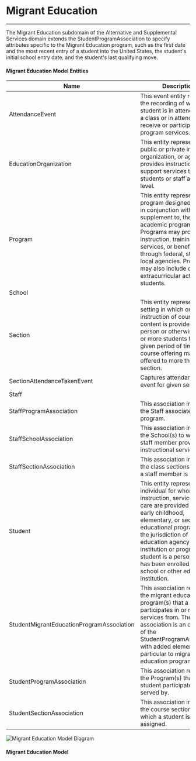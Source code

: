 # Migrant Education
---
The Migrant Education subdomain of the Alternative and Supplemental Services domain extends the StudentProgramAssociation to specify attributes specific to the Migrant Education program, such as the first date and the most recent entry of a student into the United States, the student's initial school entry date, and the student's last qualifying move.



#### Migrant Education Model Entities

| Name        | Description  |
|-----------------|------------------|
| AttendanceEvent | This event entity represents the recording of whether a student is in attendance for a class or in attendance to receive or participate in program services. |
| EducationOrganization | This entity represents any public or private institution, organization, or agency that provides instructional or support services to students or staff at any level. |
| Program | This entity represents any program designed to work in conjunction with, or as a supplement to, the main academic program. Programs may provide instruction, training, services, or benefits through federal, state, or local agencies. Programs may also include organized extracurricular activities for students. |
| School |  |
| Section | This entity represents a setting in which organized instruction of course content is provided, in-person or otherwise, to one or more students for a given period of time. A course offering may be offered to more than one section. |
| SectionAttendanceTakenEvent | Captures attendance taken event for given section. |
| Staff |  |
| StaffProgramAssociation | This association indicates the Staff associated with a program. |
| StaffSchoolAssociation | This association indicates the School(s) to which a staff member provides instructional services. |
| StaffSectionAssociation | This association indicates the class sections to which a staff member is assigned. |
| Student | This entity represents an individual for whom instruction, services, and/or care are provided in an early childhood, elementary, or secondary educational program under the jurisdiction of a school, education agency or other institution or program. A student is a person who has been enrolled in a school or other educational institution. |
| StudentMigrantEducationProgramAssociation | This association represents the migrant education program(s) that a student participates in or receives services from. The association is an extension of the StudentProgramAssociation with added elements particular to migrant education programs. |
| StudentProgramAssociation | This association represents the Program(s) that a student participates in or is served by. |
| StudentSectionAssociation | This association indicates the course sections to which a student is assigned. |


![Migrant Education Model Diagram](/path/to/domain-model.png)
#### Migrant Education Model  

